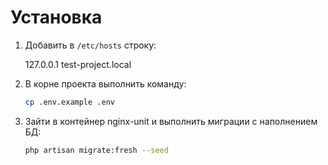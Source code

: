 # Установка

1. Добавить в `/etc/hosts` строку:

   127.0.0.1 test-project.local

2. В корне проекта выполнить команду:
   ```bash
   cp .env.example .env
   
3. Зайти в контейнер nginx-unit и выполнить миграции с наполнением БД:
      ```bash
   php artisan migrate:fresh --seed
